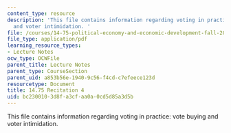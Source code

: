 ```yaml
---
content_type: resource
description: 'This file contains information regarding voting in practice: vote buying
  and voter intimidation. '
file: /courses/14-75-political-economy-and-economic-development-fall-2012/bc2300103d8fa3cfaa0a0cd5d85a3d5b_MIT14_75F12_Recitation4.pdf
file_type: application/pdf
learning_resource_types:
- Lecture Notes
ocw_type: OCWFile
parent_title: Lecture Notes
parent_type: CourseSection
parent_uid: a853b56e-1940-9c56-f4cd-c7efeece123d
resourcetype: Document
title: 14.75 Recitation 4
uid: bc230010-3d8f-a3cf-aa0a-0cd5d85a3d5b
---
```

This file contains information regarding voting in practice: vote buying and voter intimidation. 

